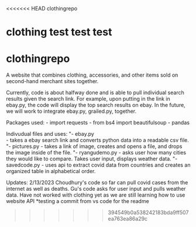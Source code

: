 <<<<<<< HEAD
clothingrepo

clothing test test test 
=======
# clothingrepo

A website that combines clothing, accessories, and other items sold on second-hand merchant sites together. 

Currently, code is about halfway done and is able to pull individual search results given the search link. For example, upon putting in the link in ebay.py, the code will display the top search results on ebay. In the future, we will work to integrate ebay.py, grailed.py, together. 

Packages used:
    - import requests
    - from bs4 import beautifulsoup
    - pandas

Indivudual files and uses:
"- ebay.py  
    - takes a ebay search link and converts python data into a readable csv file. 
"- pictures.py
    - takes a link of image, creates and opens a file, and drops the image inside of the file. 
"- ryangudemo.py
    - asks user how many cities they would like to compare. Takes user input, displays weather data.
"- savedcode.py 
    - uses api to extract covid data from countries and creates an organized table in alphabetical order. 
    

Updates: 2/13/2023
Choudhury's code so far can pull covid cases from the internet as well as deaths. Gu's code asks for user input and pulls weather data. Have not worked with clothing yet as we are still learning how to use website API 
*testing a commit from vs code for the readme
>>>>>>> 394549b0a538242183bda9ff507ea763ea86a29c
